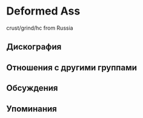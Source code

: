 # Deformed Ass

crust/grind/hc from Russia

## Дискография


## Отношения с другими группами


## Обсуждения


## Упоминания


